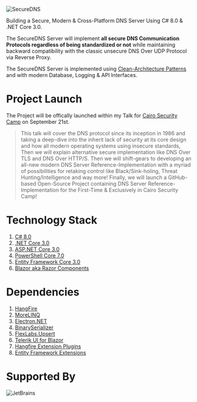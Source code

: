![SecureDNS](https://raw.githubusercontent.com/Texnomic/SecureDNS/master/GitHub/Logo.png?token=AAMSPST36THE2YKM2FZXOTC5LBVSS "SecureDNS")

Building a Secure, Modern & Cross-Platform DNS Server Using C# 8.0 & .NET Core 3.0.

The SecureDNS Server will implement **all secure DNS Communication Protocols regardless of being standardized or not** while maintaining backward compatibility with the classic unsecure DNS Over UDP Protocol via Reverse Proxy.

The SecureDNS Server is implemented using [Clean-Architecture Patterns](https://www.amazon.com/Clean-Architecture-Craftsmans-Software-Structure/dp/0134494164) and with modern Database, Logging & API Interfaces.

# Project Launch
The Project will be offically launched within my Talk for [Cairo Security Camp](https://cairosecuritycamp.com/sessions/diy-secure-dns-server/) on September 21st.

>This talk will cover the DNS protocol since its inception in 1986 and taking a deep-dive into the inherit lack of security at its core design and how all modern operating systems using insecure standards, Then we will explain alternative secure implementation like DNS Over TLS and DNS Over HTTP/S. Then we will shift-gears to developing an all-new modern DNS Server Reference-Implementation with a myriad of possibilities for retaking control like Black/Sink-holing, Threat Hunting/Intelligence and way more! Finally, we will launch a GitHub-based Open-Source Project containing DNS Server Reference-Implementation for the First-Time & Exclusively in Cairo Security Camp!

# Technology Stack
1. [C# 8.0](https://docs.microsoft.com/en-us/dotnet/csharp/whats-new/csharp-8)
2. [.NET Core 3.0](https://dotnet.microsoft.com/download/dotnet-core/3.0)
3. [ASP.NET Core 3.0](https://dotnet.microsoft.com/download/dotnet-core/3.0)
4. [PowerShell Core 7.0](https://github.com/PowerShell/PowerShell)
5. [Entity Framework Core 3.0](https://docs.microsoft.com/en-us/ef/core/)
6. [Blazor aka Razor Components](https://dotnet.microsoft.com/apps/aspnet/web-apps/client)


# Dependencies
1. [HangFire](https://www.hangfire.io/)
2. [MoreLINQ](https://github.com/morelinq/MoreLINQ)
3. [Electron.NET](https://github.com/ElectronNET/Electron.NET)
4. [BinarySerializer](https://github.com/jefffhaynes/BinarySerializer)
5. [FlexLabs.Upsert](https://github.com/artiomchi/FlexLabs.Upsert)
6. [Telerik UI for Blazor](https://www.telerik.com/blazor-ui)
7. [Hangfire Extension Plugins](https://github.com/wanlitao/HangfireExtension)
8. [Entity Framework Extensions](https://entityframework-extensions.net)


# Supported By
![JetBrains](https://raw.githubusercontent.com/Texnomic/SecureDNS/master/GitHub/JetBrains.png?token=AAMSPSXJTF7ZGMXVJ5WEBWK5LBVTO "JetBrains")